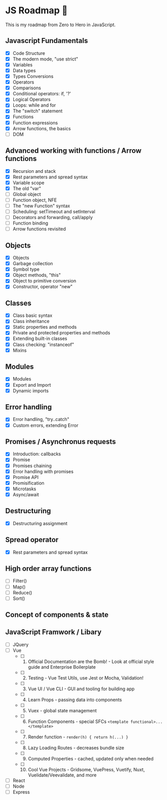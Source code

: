 # **JS Roadmap** :rocket:
This is my roadmap from Zero to Hero in JavaScript.  

## Javascript Fundamentals

- [x] Code Structure
- [x] The modern mode, "use strict"
- [x] Variables
- [x] Data types
- [x] Types Conversions
- [x] Operators
- [x] Comparisons
- [x] Conditional operators: if, '?'
- [x] Logical Operators
- [x] Loops: while and for
- [x] The "switch" statement
- [x] Functions
- [x] Function expressions
- [x] Arrow functions, the basics
- [ ] DOM  

## Advanced working with functions / Arrow functions

- [x] Recursion and stack
- [x] Rest parameters and spread syntax
- [x] Variable scope
- [x] The old "var"
- [ ] Global object
- [ ] Function object, NFE
- [ ] The "new Function" syntax
- [ ] Scheduling: setTimeout and setInterval
- [ ] Decorators and forwarding, call/apply
- [ ] Function binding
- [ ] Arrow functions revisited

## Objects

- [x] Objects
- [x] Garbage collection
- [x] Symbol type
- [x] Object methods, "this"
- [x] Object to primitive conversion
- [x] Constructor, operator "new"

## Classes

- [x] Class basic syntax
- [x] Class inheritance
- [x] Static properties and methods
- [x] Private and protected properties and methods
- [x] Extending built-in classes
- [x] Class checking: "instanceof"
- [x] Mixins

## Modules

- [x] Modules
- [x] Export and Import
- [x] Dynamic imports

## Error handling

- [x] Error handling, "try..catch"
- [x] Custom errors, extending Error

## Promises /  Asynchronus requests

- [x] Introduction: callbacks
- [x] Promise
- [x] Promises chaining
- [x] Error handling with promises
- [x] Promise API
- [x] Promisification
- [x] Microtasks
- [x] Async/await

## Destructuring 

- [x] Destructuring assignment

## Spread operator

- [x] Rest parameters and spread syntax
  
## High order array functions

- [ ] Filter()
- [ ] Map()
- [ ] Reduce()
- [ ] Sort()

## Concept of components & state

## JavaScript Framwork / Libary
- [ ] JQuery
- [ ] Vue
  - [ ] 1. Official Documentation are the Bomb! - Look at official style guide and Enterprise Boilerplate
  - [ ] 2. Testing - Vue Test Utils, use Jest or Mocha, Validation!
  - [ ] 3. Vue UI / Vue CLI - GUI and tooling for building app
  - [ ] 4. Learn Props - passing data into components
  - [ ] 5. Vuex - global state management
  - [ ] 6. Function Components - special SFCs `<template functional>...</template>`
  - [ ] 7. Render function - `render(h) { return h(...) }`
  - [ ] 8. Lazy Loading Routes - decreases bundle size
  - [ ] 9. Computed Properties - cached, updated only when needed
  - [ ] 10. Cool Vue Projects - Gridsome, VuePress, Vuetify, Nuxt, Vuelidate/Veevalidate, and more
- [ ] React
- [ ] Node
- [ ] Express   

